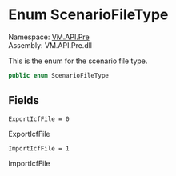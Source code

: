 # Enum ScenarioFileType

Namespace: [VM.API.Pre](VM.API.Pre.md)  
Assembly: VM.API.Pre.dll  

This is the enum for the scenario file type.

```csharp
public enum ScenarioFileType
```

## Fields

`ExportIcfFile = 0` 

ExportIcfFile



`ImportIcfFile = 1` 

ImportIcfFile





